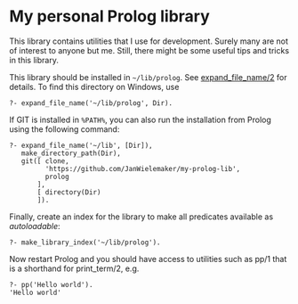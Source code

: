 # My personal Prolog library

This library contains utilities that I use for development. Surely many
are not of interest to anyone but me. Still, there might be some useful
tips and tricks in this library.

This   library   should   be   installed    in   ``~/lib/prolog``.   See
[expand_file_name/2](https://www.swi-prolog.org/pldoc/doc_for?object=expand_file_name/2)
for details.  To find this directory on Windows, use

    ?- expand_file_name('~/lib/prolog', Dir).

If GIT is installed in `%PATH%`, you can also run the installation from
Prolog using the following command:

    ?- expand_file_name('~/lib', [Dir]),
       make_directory_path(Dir),
       git([ clone,
             'https://github.com/JanWielemaker/my-prolog-lib',
             prolog
           ],
           [ directory(Dir)
           ]).

Finally, create an  index  for  the   library  to  make  all  predicates
available as _autoloadable_:

    ?- make_library_index('~/lib/prolog').

Now restart Prolog and you should have access to utilities such as pp/1
that is a shorthand for print_term/2, e.g.

    ?- pp('Hello world').
    'Hello world'
